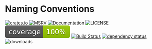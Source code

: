 # Naming Conventions

[![crates.io][crate-image]][crate-link]
![MSRV][msrv-image]
[![Documentation][doc-image]][doc-link]
[![LICENSE][license-image]][license-link]
[![codecov][codecov-image]][codecov-link]
[![Build Status][build-image]][build-link]
[![dependency status][deps-image]][deps-link]
![downloads][downloads-image]

[//]: # "badges"
[crate-image]: https://img.shields.io/crates/v/naming-conventions?label=latest
[crate-link]: https://crates.io/crates/naming-conventions
[doc-image]: https://img.shields.io/docsrs/naming-conventions
[doc-link]: https://docs.rs/naming-conventions
[msrv-image]: https://img.shields.io/badge/rustc-1.68+-blue.svg
[build-image]: https://github.com/vhidvz/naming-conventions/actions/workflows/ci.yml/badge.svg
[build-link]: https://github.com/vhidvz/naming-conventions/actions/workflows/ci.yml
[license-image]: https://img.shields.io/github/license/vhidvz/workflow-js?style=flat
[license-link]: https://github.com/vhidvz/workflow-js/blob/master/LICENSE
[codecov-image]: https://raw.githubusercontent.com/vhidvz/naming-conventions/main/docs/coverage/badges/flat.svg
[codecov-link]: https://htmlpreview.github.io/?https://github.com/vhidvz/naming-conventions/blob/main/docs/coverage/index.html
[deps-image]: https://deps.rs/repo/github/vhidvz/naming-conventions/status.svg
[deps-link]: https://deps.rs/repo/github/vhidvz/naming-conventions
[downloads-image]: https://img.shields.io/crates/d/naming-conventions.svg
